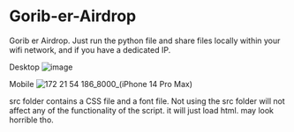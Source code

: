 # Gorib-er-Airdrop
Gorib er Airdrop. Just run the python file and share files locally within your wifi network, and if you have a dedicated IP. 

Desktop
![image](https://github.com/user-attachments/assets/620f4279-cbf8-4d0e-8c4c-76b2c3c67903)

Mobile
![172 21 54 186_8000_(iPhone 14 Pro Max)](https://github.com/user-attachments/assets/210539a4-d4d3-4778-9a1d-1ab2d7a7c2e6)


src folder contains a CSS file and a font file. Not using the src folder will not affect any of the functionality of the script. it will just load html. may look horrible tho. 
